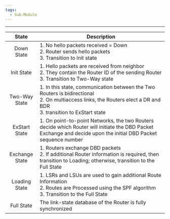 ```yaml
---
tags:
  - Sub-Module
---
```


---

|     State      | Description                                                                                                                                                           |
| :------------: | --------------------------------------------------------------------------------------------------------------------------------------------------------------------- |
|   Down State   | 1. No hello packets received = Down<br>2. Router sends hello packets<br>3. Transition to Init state                                                                   |
|   Init State   | 1. Hello packets are received from neighbor<br>2. They contain the Router ID of the sending Router<br>3. Transition to Two-Way state                                  |
| Two-Way State  | 1. In this state, communication between the Two Routers is bidirectional<br>2. On multiaccess links, the Routers elect a DR and BDR<br>3. transition to ExStart state |
| ExStart State  | 1. On point-to-point Networks, the two Routers decide which Router will initiate the DBD Packet Exchange and decide upon the initial DBD Packet sequence number       |
| Exchange State | 1. Routers exchange DBD packets<br>2. If additional Router information is required, then transition to Loading; otherwise, transition to the Full State               |
| Loading State  | 1. LSRs and LSUs are used to gain additional Route Information<br>2. Routes are Processed using the SPF algorithm<br>3. Transition to the Full State                  |
|   Full State   | The link-state database of the Router is fully synchronized                                                                                                           |
